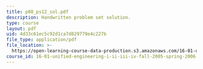 ```yaml
---
title: p08_ps12_sol.pdf
description: Handwritten problem set solution.
type: course
layout: pdf
uid: 4d33c61ec5c92d1ca7d829779e4c227b
file_type: application/pdf
file_location: >-
  https://open-learning-course-data-production.s3.amazonaws.com/16-01-unified-engineering-i-ii-iii-iv-fall-2005-spring-2006/4d33c61ec5c92d1ca7d829779e4c227b_p08_ps12_sol.pdf
course_id: 16-01-unified-engineering-i-ii-iii-iv-fall-2005-spring-2006
---
```


